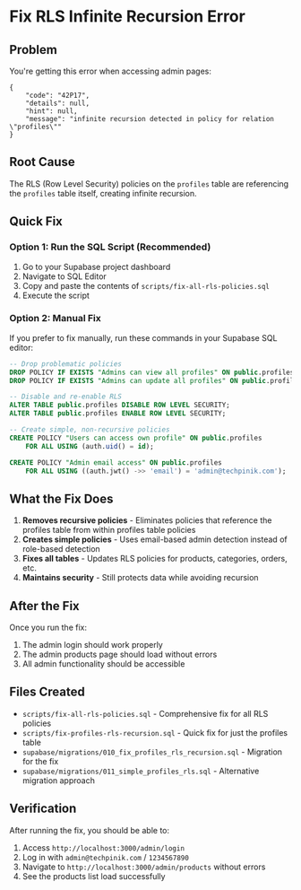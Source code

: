 # Fix RLS Infinite Recursion Error

## Problem
You're getting this error when accessing admin pages:
```
{
    "code": "42P17",
    "details": null,
    "hint": null,
    "message": "infinite recursion detected in policy for relation \"profiles\""
}
```

## Root Cause
The RLS (Row Level Security) policies on the `profiles` table are referencing the `profiles` table itself, creating infinite recursion.

## Quick Fix

### Option 1: Run the SQL Script (Recommended)
1. Go to your Supabase project dashboard
2. Navigate to SQL Editor
3. Copy and paste the contents of `scripts/fix-all-rls-policies.sql`
4. Execute the script

### Option 2: Manual Fix
If you prefer to fix manually, run these commands in your Supabase SQL editor:

```sql
-- Drop problematic policies
DROP POLICY IF EXISTS "Admins can view all profiles" ON public.profiles;
DROP POLICY IF EXISTS "Admins can update all profiles" ON public.profiles;

-- Disable and re-enable RLS
ALTER TABLE public.profiles DISABLE ROW LEVEL SECURITY;
ALTER TABLE public.profiles ENABLE ROW LEVEL SECURITY;

-- Create simple, non-recursive policies
CREATE POLICY "Users can access own profile" ON public.profiles
    FOR ALL USING (auth.uid() = id);

CREATE POLICY "Admin email access" ON public.profiles
    FOR ALL USING ((auth.jwt() ->> 'email') = 'admin@techpinik.com');
```

## What the Fix Does

1. **Removes recursive policies** - Eliminates policies that reference the profiles table from within profiles table policies
2. **Creates simple policies** - Uses email-based admin detection instead of role-based detection
3. **Fixes all tables** - Updates RLS policies for products, categories, orders, etc.
4. **Maintains security** - Still protects data while avoiding recursion

## After the Fix

Once you run the fix:
1. The admin login should work properly
2. The admin products page should load without errors
3. All admin functionality should be accessible

## Files Created

- `scripts/fix-all-rls-policies.sql` - Comprehensive fix for all RLS policies
- `scripts/fix-profiles-rls-recursion.sql` - Quick fix for just the profiles table
- `supabase/migrations/010_fix_profiles_rls_recursion.sql` - Migration for the fix
- `supabase/migrations/011_simple_profiles_rls.sql` - Alternative migration approach

## Verification

After running the fix, you should be able to:
1. Access `http://localhost:3000/admin/login`
2. Log in with `admin@techpinik.com` / `1234567890`
3. Navigate to `http://localhost:3000/admin/products` without errors
4. See the products list load successfully
